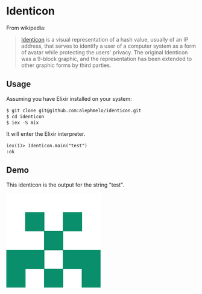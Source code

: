 # Identicon
From wikipedia:
> [Identicon](https://en.wikipedia.org/wiki/Identicon) is a visual representation of a hash value, usually of an IP address, that serves to identify a user of a computer system as a form of avatar while protecting the users' privacy. The original Identicon was a 9-block graphic, and the representation has been extended to other graphic forms by third parties.
## Usage
Assuming you have Elixir installed on your system:
```
$ git clone git@github.com:alephmelo/identicon.git
$ cd identicon
$ iex -S mix
```
It will enter the Elixir interpreter.
```
iex(1)> Identicon.main("test")
:ok
```
## Demo
This identicon is the output for the string "test".

![test](test.png)
